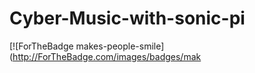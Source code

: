 # Cyber-Music-with-sonic-pi
[![ForTheBadge makes-people-smile](http://ForTheBadge.com/images/badges/mak
